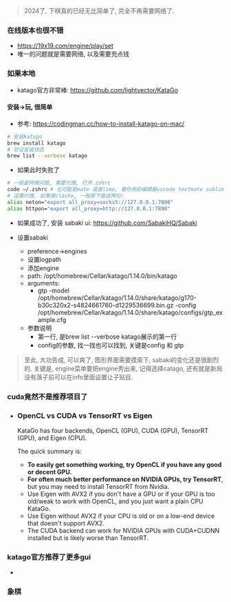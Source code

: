 > 2024了, 下棋真的已经无比简单了, 完全不再需要网络了.

### 在线版本也很不错

* https://19x19.com/engine/play/set
* 唯一的问题就是需要网络, 以及需要充点钱

### 如果本地

* katago官方非常棒: https://github.com/lightvector/KataGo

#### 安装->玩, 很简单

* 参考: https://codingman.cc/how-to-install-katago-on-mac/

```sh
# 安装katago
brew install katago
# 验证安装状态
brew list --verbose katago
```

* 如果此时失败了

```sh
# 一般是网络问题, 需要代理, 打开.zshrc
code ~/.zshrc # 也可能是mate 或者lime, 看你用的编辑器vscode textmate sublime
# 设置代理, 如果是clashx, 一般是下面这两句:
alias neton="export all_proxy=socks5://127.0.0.1:7890"
alias httpon="export all_proxy=http://127.0.0.1:7890"
```

* 如果成功了,  安装 sabaki ui: https://github.com/SabakiHQ/Sabaki

* 设置sabaki
  * preference->engines
  * 设置logpath
  * 添加engine
  * path: /opt/homebrew/Cellar/katago/1.14.0/bin/katago
  * arguments: 
    * gtp -model /opt/homebrew/Cellar/katago/1.14.0/share/katago/g170-b30c320x2-s4824661760-d1229536699.bin.gz -config /opt/homebrew/Cellar/katago/1.14.0/share/katago/configs/gtp_example.cfg
  * 参数说明
    * 第一行, 是brew list --verbose katago展示的第一行
    * config的参数, 找一找也可以找到, 关键是config 和 gtp

> 至此, 大功告成, 可以爽了, 图形界面需要摸索下, sabaki的变化还是很剧烈的. 关键是, engine菜单要把engine秀出来, 记得选择catago, 还有就是新局没有落子前可以在info里面设置让子贴目.

### cuda竟然不是推荐项目了

* ### OpenCL vs CUDA vs TensorRT vs Eigen

  KataGo has four backends, OpenCL (GPU), CUDA (GPU), TensorRT (GPU), and Eigen (CPU).

  The quick summary is:

  - **To easily get something working, try OpenCL if you have any good or decent GPU.**
  - **For often much better performance on NVIDIA GPUs, try TensorRT**, but you may need to install TensorRT from Nvidia.
  - Use Eigen with AVX2 if you don't have a GPU or if your GPU is too old/weak to work with OpenCL, and you just want a plain CPU KataGo.
  - Use Eigen without AVX2 if your CPU is old or on a low-end device that doesn't support AVX2.
  - The CUDA backend can work for NVIDIA GPUs with CUDA+CUDNN installed but is likely worse than TensorRT.



### katago官方推荐了更多gui

* 



### 象棋

